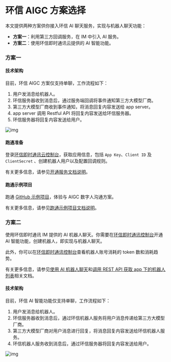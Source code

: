 # 环信 AIGC 方案选择

本文提供两种方案供你接入环信 AI 聊天服务，实现与机器人聊天功能：

- **方案一**：利用第三方回调服务，在 IM 中引入 AI 服务。
- **方案二**：使用环信即时通讯云提供的 AI 智能功能。

### 方案一

#### 技术架构

目前，环信 AIGC 方案仅支持单聊，工作流程如下：

1. 用户发消息给机器人。
2. 环信服务器收到消息后，通过服务端回调将事件通知第三方大模型厂商。
3. 第三方大模型厂商收到事件通知，将消息回复内容发送给 app server。
4. app server 调用 Restful API 将回复内容发送给环信服务器。
5. 环信服务器将回复内容发送给用户。

![img](@static/images/aigc/technical_architecture1.png)

#### 跑通准备

登录[环信即时通讯云控制台](https://console.easemob.com/user/login)，获取应用信息，包括 `App Key`、`Client ID` 及 `ClientSecret` 、创建机器人用户以及配置回调规则。

有关更多信息，请参见[开通服务文档说明](aigc_use.html)。

#### 跑通示例项目

跑通 [GitHub 示例项目](https://github.com/easemob/Easemob-AIGCService-Example)，体验与 AIGC 数字人沟通方案。

有关更多信息，请参见[跑通示例项目文档说明](aigc_run_through_demo.html)。

### 方案二

使用环信即时通讯 IM 提供的 AI 机器人聊天。你需要在[环信即时通讯控制台](https://console.easemob.com/user/login)开通 AI 智能功能，创建机器人，即实现与机器人聊天。

此外，你可以在[环信即时通讯控制台](https://console.easemob.com/user/login)查看机器人账号消耗的 token 数和消耗趋势。

有关更多信息，请参见[使用 AI 机器人聊天](aigc_use)和[调用 REST API 获取 app 下的机器人列表](aigc_rest_api.html)相关文档。

#### 技术架构

目前，环信 AI 智能功能仅支持单聊，工作流程如下：

1. 用户发消息给机器人。
2. 环信服务器收到消息后，通过环信机器人服务将用户消息传递给第三方大模型厂商。
3. 第三方大模型厂商对用户消息进行回复，将消息回复内容发送给环信机器人服务。
4. 环信机器人服务收到消息后，通过环信服务器将回复内容发送给用户。

![img](@static/images/aigc/technical_architecture2.png)


